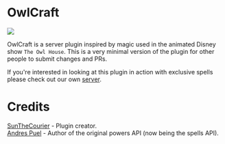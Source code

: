 # OwlCraft
[![](https://jitpack.io/v/HeadpatServices/OwlCraft.svg)](https://jitpack.io/#HeadpatServices/OwlCraft)

OwlCraft is a server plugin inspired by magic used in the animated Disney show `The Owl House`. This is a very minimal version of the plugin for other people to 
submit changes and PRs.

If you're interested in looking at this plugin in action with exclusive spells please check out our own [server](https://link.headpat.services/owlcraft).

# Credits
[SunTheCourier](https://github.com/SunTheCourier) - Plugin creator.<br>
[Andres Puel](https://github.com/apuel) - Author of the original powers API (now being the spells API).